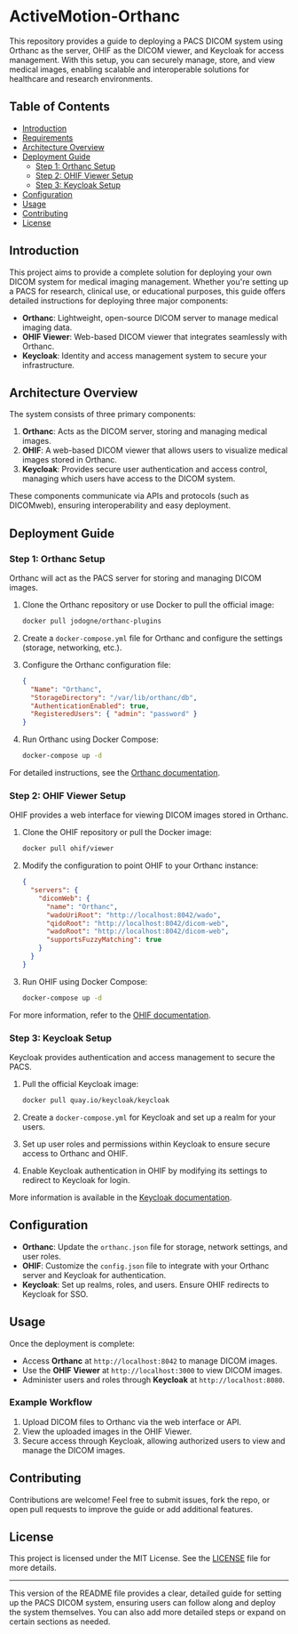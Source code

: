 
# ActiveMotion-Orthanc

This repository provides a guide to deploying a PACS DICOM system using Orthanc as the server, OHIF as the DICOM viewer, and Keycloak for access management. With this setup, you can securely manage, store, and view medical images, enabling scalable and interoperable solutions for healthcare and research environments.

## Table of Contents
- [Introduction](#introduction)
- [Requirements](#requirements)
- [Architecture Overview](#architecture-overview)
- [Deployment Guide](#deployment-guide)
  - [Step 1: Orthanc Setup](#step-1-orthanc-setup)
  - [Step 2: OHIF Viewer Setup](#step-2-ohif-viewer-setup)
  - [Step 3: Keycloak Setup](#step-3-keycloak-setup)
- [Configuration](#configuration)
- [Usage](#usage)
- [Contributing](#contributing)
- [License](#license)

## Introduction

This project aims to provide a complete solution for deploying your own DICOM system for medical imaging management. Whether you're setting up a PACS for research, clinical use, or educational purposes, this guide offers detailed instructions for deploying three major components:

- **Orthanc**: Lightweight, open-source DICOM server to manage medical imaging data.
- **OHIF Viewer**: Web-based DICOM viewer that integrates seamlessly with Orthanc.
- **Keycloak**: Identity and access management system to secure your infrastructure.

## Architecture Overview

The system consists of three primary components:

1. **Orthanc**: Acts as the DICOM server, storing and managing medical images.
2. **OHIF**: A web-based DICOM viewer that allows users to visualize medical images stored in Orthanc.
3. **Keycloak**: Provides secure user authentication and access control, managing which users have access to the DICOM system.

These components communicate via APIs and protocols (such as DICOMweb), ensuring interoperability and easy deployment.

## Deployment Guide

### Step 1: Orthanc Setup
Orthanc will act as the PACS server for storing and managing DICOM images.

1. Clone the Orthanc repository or use Docker to pull the official image:
   ```bash
   docker pull jodogne/orthanc-plugins
   ```
2. Create a `docker-compose.yml` file for Orthanc and configure the settings (storage, networking, etc.).

3. Configure the Orthanc configuration file:
   ```json
   {
     "Name": "Orthanc",
     "StorageDirectory": "/var/lib/orthanc/db",
     "AuthenticationEnabled": true,
     "RegisteredUsers": { "admin": "password" }
   }
   ```

4. Run Orthanc using Docker Compose:
   ```bash
   docker-compose up -d
   ```

For detailed instructions, see the [Orthanc documentation](https://book.orthanc-server.com/users/getting-started.html).

### Step 2: OHIF Viewer Setup
OHIF provides a web interface for viewing DICOM images stored in Orthanc.

1. Clone the OHIF repository or pull the Docker image:
   ```bash
   docker pull ohif/viewer
   ```

2. Modify the configuration to point OHIF to your Orthanc instance:
   ```json
   {
     "servers": {
       "dicomWeb": {
         "name": "Orthanc",
         "wadoUriRoot": "http://localhost:8042/wado",
         "qidoRoot": "http://localhost:8042/dicom-web",
         "wadoRoot": "http://localhost:8042/dicom-web",
         "supportsFuzzyMatching": true
       }
     }
   }
   ```

3. Run OHIF using Docker Compose:
   ```bash
   docker-compose up -d
   ```

For more information, refer to the [OHIF documentation](https://docs.ohif.org/).

### Step 3: Keycloak Setup
Keycloak provides authentication and access management to secure the PACS.

1. Pull the official Keycloak image:
   ```bash
   docker pull quay.io/keycloak/keycloak
   ```

2. Create a `docker-compose.yml` for Keycloak and set up a realm for your users.

3. Set up user roles and permissions within Keycloak to ensure secure access to Orthanc and OHIF.

4. Enable Keycloak authentication in OHIF by modifying its settings to redirect to Keycloak for login.

More information is available in the [Keycloak documentation](https://www.keycloak.org/docs).

## Configuration

- **Orthanc**: Update the `orthanc.json` file for storage, network settings, and user roles.
- **OHIF**: Customize the `config.json` file to integrate with your Orthanc server and Keycloak for authentication.
- **Keycloak**: Set up realms, roles, and users. Ensure OHIF redirects to Keycloak for SSO.

## Usage

Once the deployment is complete:

- Access **Orthanc** at `http://localhost:8042` to manage DICOM images.
- Use the **OHIF Viewer** at `http://localhost:3000` to view DICOM images.
- Administer users and roles through **Keycloak** at `http://localhost:8080`.

### Example Workflow
1. Upload DICOM files to Orthanc via the web interface or API.
2. View the uploaded images in the OHIF Viewer.
3. Secure access through Keycloak, allowing authorized users to view and manage the DICOM images.

## Contributing

Contributions are welcome! Feel free to submit issues, fork the repo, or open pull requests to improve the guide or add additional features.

## License

This project is licensed under the MIT License. See the [LICENSE](./LICENSE) file for more details.

---

This version of the README file provides a clear, detailed guide for setting up the PACS DICOM system, ensuring users can follow along and deploy the system themselves. You can also add more detailed steps or expand on certain sections as needed.

